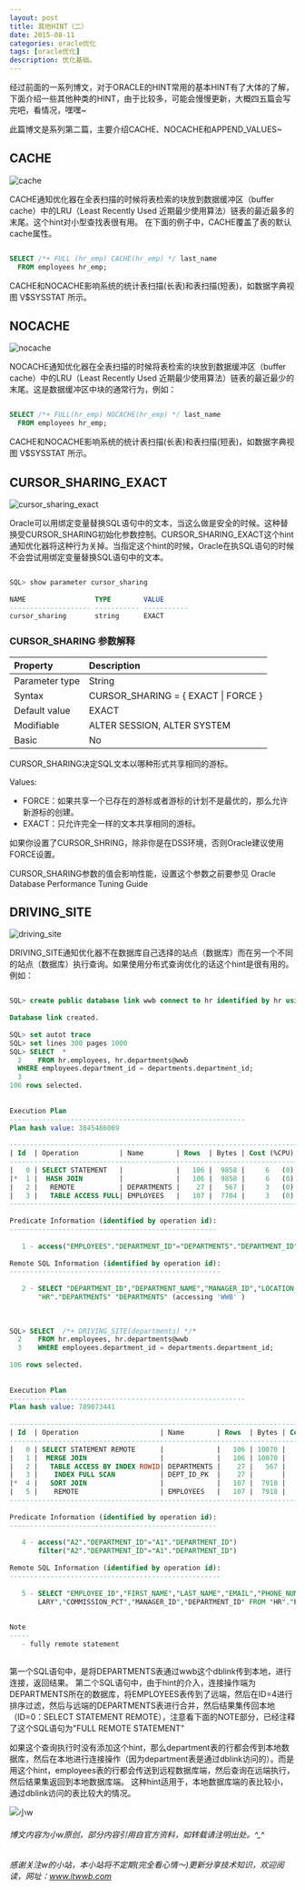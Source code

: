 ```yaml
---
layout: post
title: 其他HINT（二）
date: 2015-08-11
categories: oracle优化
tags: [oracle优化]
description: 优化基础。
---
```


经过前面的一系列博文，对于ORACLE的HINT常用的基本HINT有了大体的了解，下面介绍一些其他种类的HINT，由于比较多，可能会慢慢更新，大概四五篇会写完吧，看情况，嘿嘿~

此篇博文是系列第二篇，主要介绍CACHE、NOCACHE和APPEND_VALUES~

## CACHE 

![cache](https://docs.oracle.com/cd/E11882_01/server.112/e41084/img/cache_hint.gif)

CACHE通知优化器在全表扫描的时候将表检索的块放到数据缓冲区（buffer cache）中的LRU（Least Recently Used 近期最少使用算法）链表的最近最多的末尾。这个hint对小型查找表很有用。
在下面的例子中，CACHE覆盖了表的默认cache属性。

```sql

SELECT /*+ FULL (hr_emp) CACHE(hr_emp) */ last_name
  FROM employees hr_emp;

```

CACHE和NOCACHE影响系统的统计表扫描(长表)和表扫描(短表)，如数据字典视图 V$SYSSTAT 所示。


## NOCACHE 

![nocache](https://docs.oracle.com/cd/E11882_01/server.112/e41084/img/nocache_hint.gif)

NOCACHE通知优化器在全表扫描的时候将表检索的块放到数据缓冲区（buffer cache）中的LRU（Least Recently Used 近期最少使用算法）链表的最近最少的末尾。这是数据缓冲区中块的通常行为，例如：

```sql

SELECT /*+ FULL(hr_emp) NOCACHE(hr_emp) */ last_name
  FROM employees hr_emp;

```

CACHE和NOCACHE影响系统的统计表扫描(长表)和表扫描(短表)，如数据字典视图 V$SYSSTAT 所示。



## CURSOR_SHARING_EXACT

![cursor_sharing_exact](https://docs.oracle.com/cd/E11882_01/server.112/e41084/img/cursor_sharing_exact_hint.gif)

Oracle可以用绑定变量替换SQL语句中的文本，当这么做是安全的时候。这种替换受CURSOR_SHARING初始化参数控制。CURSOR_SHARING_EXACT这个hint通知优化器将这种行为关掉。当指定这个hint的时候，Oracle在执SQL语句的时候不会尝试用绑定变量替换SQL语句中的文本。

```sql

SQL> show parameter cursor_sharing
 
NAME                 TYPE        VALUE
-------------------- ----------- -----------
cursor_sharing       string      EXACT

```


### CURSOR_SHARING 参数解释

Property       |Description                       
:--------------|:-----------------------------------------
Parameter type |String                            
Syntax         |CURSOR_SHARING = { EXACT &#124; FORCE }
Default value  |EXACT                             
Modifiable     |ALTER SESSION, ALTER SYSTEM       
Basic          |No                                

CURSOR_SHARING决定SQL文本以哪种形式共享相同的游标。

Values:

- FORCE：如果共享一个已存在的游标或者游标的计划不是最优的，那么允许新游标的创建。
- EXACT：只允许完全一样的文本共享相同的游标。


如果你设置了CURSOR_SHRING，除非你是在DSS环境，否则Oracle建议使用FORCE设置。

CURSOR_SHARING参数的值会影响性能，设置这个参数之前要参见 Oracle Database Performance Tuning Guide 

## DRIVING_SITE

![driving_site](https://docs.oracle.com/cd/E11882_01/server.112/e41084/img/driving_site_hint.gif)

DRIVING_SITE通知优化器不在数据库自己选择的站点（数据库）而在另一个不同的站点（数据库）执行查询。如果使用分布式查询优化的话这个hint是很有用的。
例如：

```sql

SQL> create public database link wwb connect to hr identified by hr using 'wwb';
 
Database link created.
 
SQL> set autot trace
SQL> set lines 300 pages 1000
SQL> SELECT  *
  2    FROM hr.employees, hr.departments@wwb
  WHERE employees.department_id = departments.department_id;
  3  
106 rows selected.
 
 
Execution Plan
----------------------------------------------------------
Plan hash value: 3845486069
 
--------------------------------------------------------------------------------------------------
| Id  | Operation          | Name        | Rows  | Bytes | Cost (%CPU)| Time     | Inst   |IN-OUT|
--------------------------------------------------------------------------------------------------
|   0 | SELECT STATEMENT   |             |   106 |  9858 |     6   (0)| 00:00:01 |        |      |
|*  1 |  HASH JOIN         |             |   106 |  9858 |     6   (0)| 00:00:01 |        |      |
|   2 |   REMOTE           | DEPARTMENTS |    27 |   567 |     3   (0)| 00:00:01 |    WWB | R->S |
|   3 |   TABLE ACCESS FULL| EMPLOYEES   |   107 |  7704 |     3   (0)| 00:00:01 |        |      |
--------------------------------------------------------------------------------------------------
 
Predicate Information (identified by operation id):
---------------------------------------------------
 
   1 - access("EMPLOYEES"."DEPARTMENT_ID"="DEPARTMENTS"."DEPARTMENT_ID")
 
Remote SQL Information (identified by operation id):
----------------------------------------------------
 
   2 - SELECT "DEPARTMENT_ID","DEPARTMENT_NAME","MANAGER_ID","LOCATION_ID" FROM
       "HR"."DEPARTMENTS" "DEPARTMENTS" (accessing 'WWB' )
 
 
 
SQL> SELECT  /*+ DRIVING_SITE(departments) */*
  2    FROM hr.employees, hr.departments@wwb
  3    WHERE employees.department_id = departments.department_id;
 
106 rows selected.
 
 
Execution Plan
----------------------------------------------------------
Plan hash value: 789073441
 
------------------------------------------------------------------------------------------------------------
| Id  | Operation                    | Name        | Rows  | Bytes | Cost (%CPU)| Time     | Inst   |IN-OUT|
------------------------------------------------------------------------------------------------------------
|   0 | SELECT STATEMENT REMOTE      |             |   106 | 10070 |     6  (17)| 00:00:01 |        |      |
|   1 |  MERGE JOIN                  |             |   106 | 10070 |     6  (17)| 00:00:01 |        |      |
|   2 |   TABLE ACCESS BY INDEX ROWID| DEPARTMENTS |    27 |   567 |     2   (0)| 00:00:01 |  WWBDB |      |
|   3 |    INDEX FULL SCAN           | DEPT_ID_PK  |    27 |       |     1   (0)| 00:00:01 |  WWBDB |      |
|*  4 |   SORT JOIN                  |             |   107 |  7918 |     4  (25)| 00:00:01 |        |      |
|   5 |    REMOTE                    | EMPLOYEES   |   107 |  7918 |     3   (0)| 00:00:01 |      ! | R->S |
------------------------------------------------------------------------------------------------------------
 
Predicate Information (identified by operation id):
---------------------------------------------------
 
   4 - access("A2"."DEPARTMENT_ID"="A1"."DEPARTMENT_ID")
       filter("A2"."DEPARTMENT_ID"="A1"."DEPARTMENT_ID")
 
Remote SQL Information (identified by operation id):
----------------------------------------------------
 
   5 - SELECT "EMPLOYEE_ID","FIRST_NAME","LAST_NAME","EMAIL","PHONE_NUMBER","HIRE_DATE","JOB_ID","SA
       LARY","COMMISSION_PCT","MANAGER_ID","DEPARTMENT_ID" FROM "HR"."EMPLOYEES" "A2" (accessing '!' )
 
 
Note
-----
   - fully remote statement
 
```

第一个SQL语句中，是将DEPARTMENTS表通过wwb这个dblink传到本地，进行连接，返回结果。
第二个SQL语句中，由于hint的介入，连接操作端为DEPARTMENTS所在的数据库，将EMPLOYEES表传到了远端，然后在ID=4进行排序过滤，然后与远端的DEPARTMENTS表进行合并，然后结果集传回本地（ID=0：SELECT STATEMENT REMOTE），注意看下面的NOTE部分，已经注释了这个SQL语句为"FULL REMOTE STATEMENT"


如果这个查询执行时没有添加这个hint，那么department表的行都会传到本地数据库，然后在本地进行连接操作（因为department表是通过dblink访问的）。而是用这个hint，employees表的行都会传送到远程数据库端，然后查询在远端执行，然后结果集返回到本地数据库端。
这种hint适用于，本地数据库端的表比较小，通过dblink访问的表比较大的情况。




![小w](https://wx2.sinaimg.cn/mw1024/891ecf4fly1fr361nvrcnj207w07sad7.jpg)

###### 博文内容为小w原创，部分内容引用自官方资料，如转载请注明出处。^_^

###### 感谢关注w的小站，本小站将不定期(完全看心情～)更新分享技术知识，欢迎阅读，网址：www.itwwb.com










